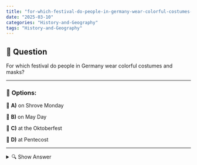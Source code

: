 ```yaml
---
title: "for-which-festival-do-people-in-germany-wear-colorful-costumes-and-masks"
date: "2025-03-10"
categories: "History-and-Geography"
tags: "History-and-Geography"
---
```


## 📌 **Question**

For which festival do people in Germany wear colorful costumes and masks?



---

### 📝 **Options:**

🔘 **A)** on Shrove Monday

🔘 **B)** on May Day

🔘 **C)** at the Oktoberfest

🔘 **D)** at Pentecost

---

<details>
  <summary>🔍 Show Answer</summary>

  <p>
💡  <b>Correct Answer:</b>  a
  </p>
  <p>
    📖<b>Explanation:</b>
    There are numerous festivals in Germany that reflect regional traditions and customs. Some of these celebrations in particular are known for colorful costumes and masks that lighten the mood and promote community. Such festivals often include parades, music, and a variety of activities that involve people of all ages. These colourful costumes and disguises are an expression of fun, creativity and cultural identity. Examples of such festivals can be found in different regions and each have their own historical backgrounds and peculiarities.
  </p>
</details>
